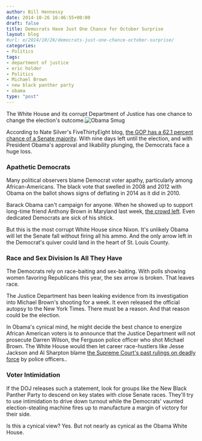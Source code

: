```yaml
---
author: Bill Hennessy
date: 2014-10-26 16:46:55+00:00
draft: false
title: Democrats Have Just One Chance for October Surprise
layout: blog
#url: e/2014/10/26/democrats-just-one-chance-october-surprise/
categories:
- Politics
tags:
- department of justice
- eric holder
- Politics
- Michael Brown
- new black panther party
- obama
type: "post"
---
```


The White House and its corrupt Department of Justice has one chance to change the election's outcome.![Obama Smug](https://hennessysview.com/wp-content/uploads/2014/07/Obama-Smug-300x200.jpg)


According to Nate Silver's FiveThirtyEight blog, [the GOP has a 62.1 percent chance of a Senate majority](https://fivethirtyeight.com/interactives/senate-forecast/). With nine days left until the election, and with President Obama's approval and likability plunging, the Democrats face a huge loss.



### Apathetic Democrats



Many political observers blame Democrat voter apathy, particularly among African-Americans. The black vote that swelled in 2008 and 2012 with Obama on the ballot shows signs of deflating in 2014 as it did in 2010.

Barack Obama can't campaign for anyone. When he showed up to support long-time friend Anthony Brown in Maryland last week, [the crowd left](https://www.dailymail.co.uk/news/article-2799603/crowds-walk-obama-speech-rare-campaign-trail-appearance.html). Even dedicated Democrats are sick of his shtick.

But this is the most corrupt White House since Nixon. It's unlikely Obama will let the Senate fall without firing all his ammo. And the only arrow left in the Democrat's quiver could land in the heart of St. Louis County.



### Race and Sex Division Is All They Have



The Democrats rely on race-baiting and sex-baiting. With polls showing women favoring Republicans this year, the sex arrow is broken. That leaves race.

The Justice Department has been leaking evidence from its investigation into Michael Brown's shooting for a week. It even released the official autopsy to the New York Times. There must be a reason. And that reason could be the election.

In Obama's cynical mind, he might decide the best chance to energize African American voters is to announce that the Justice Department will not prosecute Darren Wilson, the Ferguson police officer who shot Michael Brown. The White House would then let career race-hustlers like Jesse Jackson and Al Sharpton blame [the Supreme Court's past rulings on deadly force](https://www.ajc.com/news/news/crime-law/police-using-deadly-force-are-rarely-convicted/ng8Nf/) by police officers..



### Voter Intimidation



If the DOJ releases such a statement, look for groups like the New Black Panther Party to descend on key states with close Senate races. They'll try to use intimidation to drive down turnout while the Democrats' vaunted election-stealing machine fires up to manufacture a margin of victory for their side.

Is this a cynical view? Yes. But not nearly as cynical as the Obama White House.
